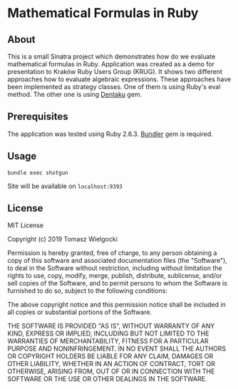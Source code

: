# Mathematical Formulas in Ruby

## About
This is a small Sinatra project which demonstrates how do we evaluate mathematical formulas in Ruby. Application was created as a demo for presentation to Kraków Ruby Users Group (KRUG). It shows two different approaches how to evaluate algebraic expressions. These approaches have been implemented as strategy classes. One of them is using Ruby's eval method. The other one is using [Dentaku](https://github.com/rubysolo/dentaku) gem.

## Prerequisites
The application was tested using Ruby 2.6.3. [Bundler](https://bundler.io/) gem is required.

## Usage
```
bundle exec shotgun
```
Site will be available on `localhost:9393`

## License
MIT License

Copyright (c) 2019 Tomasz Wielgocki

Permission is hereby granted, free of charge, to any person obtaining a copy
of this software and associated documentation files (the "Software"), to deal
in the Software without restriction, including without limitation the rights
to use, copy, modify, merge, publish, distribute, sublicense, and/or sell
copies of the Software, and to permit persons to whom the Software is
furnished to do so, subject to the following conditions:

The above copyright notice and this permission notice shall be included in all
copies or substantial portions of the Software.

THE SOFTWARE IS PROVIDED "AS IS", WITHOUT WARRANTY OF ANY KIND, EXPRESS OR
IMPLIED, INCLUDING BUT NOT LIMITED TO THE WARRANTIES OF MERCHANTABILITY,
FITNESS FOR A PARTICULAR PURPOSE AND NONINFRINGEMENT. IN NO EVENT SHALL THE
AUTHORS OR COPYRIGHT HOLDERS BE LIABLE FOR ANY CLAIM, DAMAGES OR OTHER
LIABILITY, WHETHER IN AN ACTION OF CONTRACT, TORT OR OTHERWISE, ARISING FROM,
OUT OF OR IN CONNECTION WITH THE SOFTWARE OR THE USE OR OTHER DEALINGS IN THE
SOFTWARE.